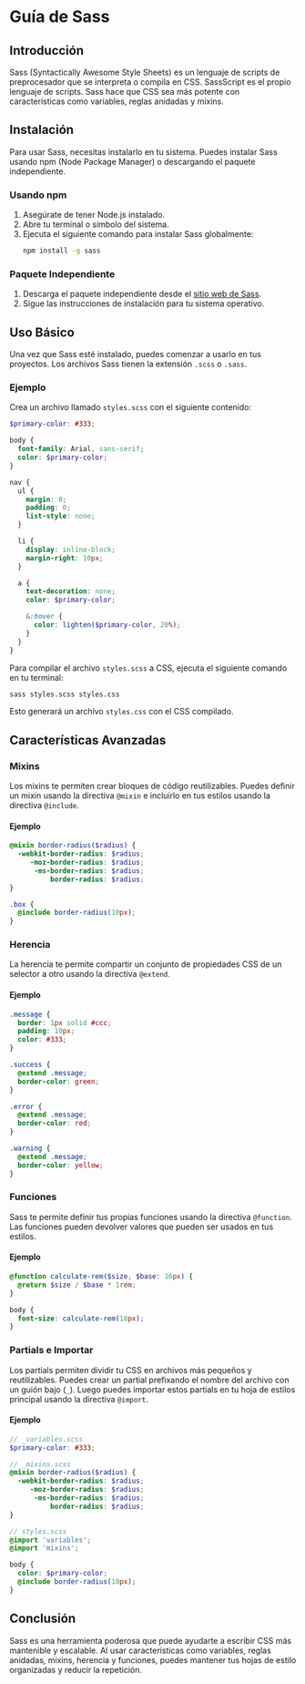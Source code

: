 # Guía de Sass

## Introducción
Sass (Syntactically Awesome Style Sheets) es un lenguaje de scripts de preprocesador que se interpreta o compila en CSS. SassScript es el propio lenguaje de scripts. Sass hace que CSS sea más potente con características como variables, reglas anidadas y mixins.

## Instalación
Para usar Sass, necesitas instalarlo en tu sistema. Puedes instalar Sass usando npm (Node Package Manager) o descargando el paquete independiente.

### Usando npm
1. Asegúrate de tener Node.js instalado.
2. Abre tu terminal o símbolo del sistema.
3. Ejecuta el siguiente comando para instalar Sass globalmente:
    ```sh
    npm install -g sass
    ```

### Paquete Independiente
1. Descarga el paquete independiente desde el [sitio web de Sass](https://sass-lang.com/install).
2. Sigue las instrucciones de instalación para tu sistema operativo.

## Uso Básico
Una vez que Sass esté instalado, puedes comenzar a usarlo en tus proyectos. Los archivos Sass tienen la extensión `.scss` o `.sass`.

### Ejemplo
Crea un archivo llamado `styles.scss` con el siguiente contenido:
```scss
$primary-color: #333;

body {
  font-family: Arial, sans-serif;
  color: $primary-color;
}

nav {
  ul {
    margin: 0;
    padding: 0;
    list-style: none;
  }

  li { 
    display: inline-block; 
    margin-right: 10px;
  }

  a {
    text-decoration: none;
    color: $primary-color;

    &:hover {
      color: lighten($primary-color, 20%);
    }
  }
}
```

Para compilar el archivo `styles.scss` a CSS, ejecuta el siguiente comando en tu terminal:
```sh
sass styles.scss styles.css
```

Esto generará un archivo `styles.css` con el CSS compilado.

## Características Avanzadas

### Mixins
Los mixins te permiten crear bloques de código reutilizables. Puedes definir un mixin usando la directiva `@mixin` e incluirlo en tus estilos usando la directiva `@include`.

#### Ejemplo
```scss
@mixin border-radius($radius) {
  -webkit-border-radius: $radius;
     -moz-border-radius: $radius;
      -ms-border-radius: $radius;
          border-radius: $radius;
}

.box { 
  @include border-radius(10px); 
}
```

### Herencia
La herencia te permite compartir un conjunto de propiedades CSS de un selector a otro usando la directiva `@extend`.

#### Ejemplo
```scss
.message {
  border: 1px solid #ccc;
  padding: 10px;
  color: #333;
}

.success {
  @extend .message;
  border-color: green;
}

.error {
  @extend .message;
  border-color: red;
}

.warning {
  @extend .message;
  border-color: yellow;
}
```

### Funciones
Sass te permite definir tus propias funciones usando la directiva `@function`. Las funciones pueden devolver valores que pueden ser usados en tus estilos.

#### Ejemplo
```scss
@function calculate-rem($size, $base: 16px) {
  @return $size / $base * 1rem;
}

body {
  font-size: calculate-rem(18px);
}
```

### Partials e Importar
Los partials permiten dividir tu CSS en archivos más pequeños y reutilizables. Puedes crear un partial prefixando el nombre del archivo con un guión bajo (`_`). Luego puedes importar estos partials en tu hoja de estilos principal usando la directiva `@import`.

#### Ejemplo
```scss
// _variables.scss
$primary-color: #333;

// _mixins.scss
@mixin border-radius($radius) {
  -webkit-border-radius: $radius;
     -moz-border-radius: $radius;
      -ms-border-radius: $radius;
          border-radius: $radius;
}

// styles.scss
@import 'variables';
@import 'mixins';

body {
  color: $primary-color;
  @include border-radius(10px);
}
```

## Conclusión
Sass es una herramienta poderosa que puede ayudarte a escribir CSS más mantenible y escalable. Al usar características como variables, reglas anidadas, mixins, herencia y funciones, puedes mantener tus hojas de estilo organizadas y reducir la repetición.

